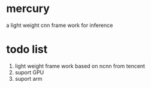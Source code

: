 # mercury
a light weight cnn frame work for inference

# todo list
1. light weight frame work based on ncnn from tencent
2. suport GPU
3. suport arm
